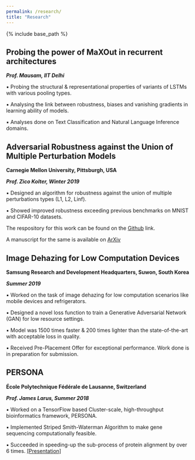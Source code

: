 ```yaml
---
permalink: /research/
title: "Research"
---
```


{% include base_path %}

## Probing the power of MaXOut in recurrent architectures

**_Prof. Mausam, IIT Delhi_**

  ▪ Probing the structural & representational properties of variants of LSTMs with various pooling types. 
  
  ▪ Analysing the link between robustness, biases and vanishing gradients in learning ability of models. 
  
  ▪ Analyses done on Text Classification and Natural Language Inference domains. 

## Adversarial Robustness against the Union of Multiple Perturbation Models

**Carnegie Mellon University, Pittsburgh, USA**

**_Prof. Zico Kolter, Winter 2019_**

  ▪ Designed an algorithm for robustness against the union of multiple perturbations types (L1, L2, Linf). 
  
  ▪ Showed improved robustness exceeding previous benchmarks on MNIST and CIFAR-10 datasets.

The respository for this work can be found on the [Github](https://github.com/locuslab/robust_union) link.

A manuscript for the same is available on [ArXiv](https://arxiv.org/abs/1909.04068)

## Image Dehazing for Low Computation Devices 

**Samsung Research and Development Headquarters, Suwon, South Korea**

**_Summer 2019_**

  ▪ Worked on the task of image dehazing for low computation scenarios like mobile devices and refrigerators. 

  ▪ Designed a novel loss function to train a Generative Adversarial Network (GAN) for low resource settings. 

  ▪ Model was 1500 times faster & 200 times lighter than the state-of-the-art with acceptable loss in quality. 

  ▪ Received Pre-Placement Offer for exceptional performance. Work done is in preparation for submission.

## PERSONA

**École Polytechnique Fédérale de Lausanne, Switzerland**

**_Prof. James Larus, Summer 2018_**

  ▪ Worked on a TensorFlow based Cluster-scale, high-throughput bioinformatics framework, PERSONA. 

  ▪ Implemented Striped Smith-Waterman Algorithm to make gene sequencing computationally feasible. 

  ▪ Succeeded in speeding-up the sub-process of protein alignment by over 6 times. [[Presentation]](https://pratyush911.github.io/files/EPFL.pdf)
